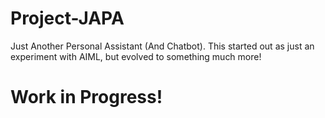 # Project-JAPA
Just Another Personal Assistant (And Chatbot). This started out as just an experiment with AIML, but evolved to something much more!

# Work in Progress!
